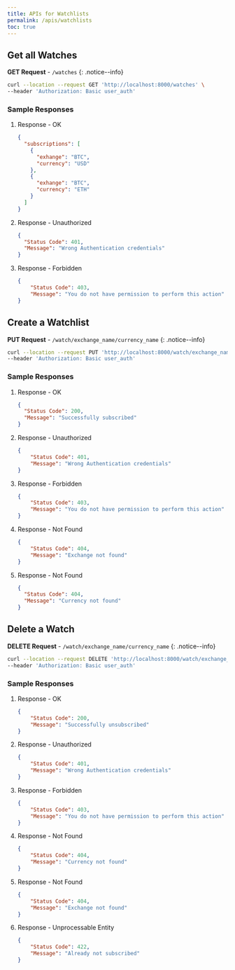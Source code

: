 ```yaml
---
title: APIs for Watchlists
permalink: /apis/watchlists
toc: true
---
```



## Get all Watches

**GET Request** - `/watches`
{: .notice--info}

```bash
curl --location --request GET 'http://localhost:8000/watches' \
--header 'Authorization: Basic user_auth'
```

### Sample Responses

1. Response - OK

    ```json
    {
      "subscriptions": [
        {
          "exhange": "BTC",
          "currency": "USD"
        },
        {
          "exhange": "BTC",
          "currency": "ETH"
        }
      ]
    }
    ```
2. Response - Unauthorized

    ```json
    {
      "Status Code": 401,
      "Message": "Wrong Authentication credentials"
    }
    ```
3. Response - Forbidden

    ```json
    {
        "Status Code": 403,
        "Message": "You do not have permission to perform this action"
    }
    ```

## Create a Watchlist

**PUT Request** - `/watch/exchange_name/currency_name`
{: .notice--info}

```bash
curl --location --request PUT 'http://localhost:8000/watch/exchange_name/currency_name' \
--header 'Authorization: Basic user_auth'
```

### Sample Responses

1. Response - OK

    ```json
    {
      "Status Code": 200,
      "Message": "Successfully subscribed"
    }
    ```
2. Response - Unauthorized

    ```json
    {
        "Status Code": 401,
        "Message": "Wrong Authentication credentials"
    }
    ```
3. Response - Forbidden

    ```json
    {
        "Status Code": 403,
        "Message": "You do not have permission to perform this action"
    }
    ```
4. Response - Not Found

    ```json
    {
        "Status Code": 404,
        "Message": "Exchange not found"
    }
    ```
5. Response - Not Found

    ```json
    {
      "Status Code": 404,
      "Message": "Currency not found"
    }
    ```

## Delete a Watch

**DELETE Request** - `/watch/exchange_name/currency_name`
{: .notice--info}

```bash
curl --location --request DELETE 'http://localhost:8000/watch/exchange_name/currency_name' \
--header 'Authorization: Basic user_auth'
```

### Sample Responses

1. Response - OK

    ```json
    {
        "Status Code": 200,
        "Message": "Successfully unsubscribed"
    }
    ```
2. Response - Unauthorized

    ```json
    {
        "Status Code": 401,
        "Message": "Wrong Authentication credentials"
    }
    ```
3. Response - Forbidden

    ```json
    {
        "Status Code": 403,
        "Message": "You do not have permission to perform this action"
    }
    ```
4. Response - Not Found

    ```json
    {
        "Status Code": 404,
        "Message": "Currency not found"
    }
    ```
5. Response - Not Found

    ```json
    {
        "Status Code": 404,
        "Message": "Exchange not found"
    }
    ```
6. Response - Unprocessable Entity

    ```json
    {
        "Status Code": 422,
        "Message": "Already not subscribed"
    }
    ```
